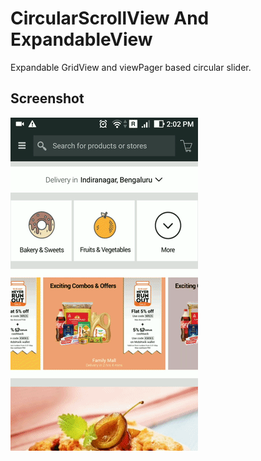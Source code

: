 # CircularScrollView And ExpandableView

Expandable GridView and viewPager based circular slider.

## Screenshot

![Alt text](screenshot.gif?raw=true)
